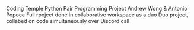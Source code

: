 Coding Temple Python Pair Programming Project
Andrew Wong & Antonio Popoca
Full rpoject done in collaborative workspace as a duo
Duo project, collabed on code simultaneously over Discord call
